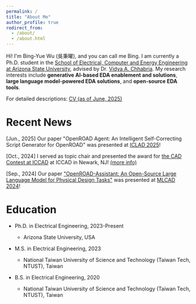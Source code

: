 ```yaml
---
permalink: /
title: "About Me"
author_profile: true
redirect_from: 
  - /about/
  - /about.html
---
```


Hi! I'm Bing-Yue Wu (吳秉曜), and you can call me Bing. I am currently a Ph.D. student in the [School of Electrical, Computer and Energy Engineering at Arizona State University](https://ecee.engineering.asu.edu/), advised by Dr. [Vidya A. Chhabria](https://faculty.engineering.asu.edu/vidyachhabria/). My research interests include **generative AI-based EDA enablement and solutions**, **large language model-powered EDA solutions**, and **open-source EDA tools**.

For detailed descriptions: [CV (as of June, 2025)](https://bingyuew.github.io/files/CV.pdf)

# Recent News

[Jun., 2025] Our paper "OpenROAD Agent: An Intelligent Self-Correcting Script Generator for OpenROAD" was presented at [ICLAD 2025](https://iclad.ai/)!

[Oct., 2024] I served as topic chair and presented the award for [the CAD Contest at ICCAD](https://www.iccad-contest.org/2024/) at ICCAD in Newark, NJ! [(more info)](https://bingyuew.github.io/talks/2024-10-31-iccad)

[Sep., 2024] Our paper ["OpenROAD-Assistant: An Open-Source Large Language Model for Physical Design Tasks"](https://ieeexplore.ieee.org/document/10740242) was presented at [MLCAD 2024](https://mlcad.org/symposium/2024/)!

# Education

* Ph.D. in Electrical Engineering, 2023-Present
  * Arizona State University, USA

* M.S. in Electrical Engineering, 2023
  * National Taiwan University of Science and Technology (Taiwan Tech, NTUST), Taiwan

* B.S. in Electrical Engineering, 2020
  * National Taiwan University of Science and Technology (Taiwan Tech, NTUST), Taiwan




